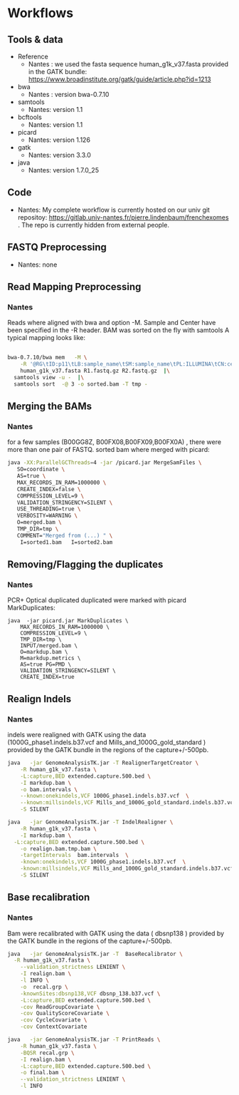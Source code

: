 # Workflows

## Tools & data
* Reference
  * Nantes : we used the fasta sequence human_g1k_v37.fasta provided in the GATK bundle: https://www.broadinstitute.org/gatk/guide/article.php?id=1213 
* bwa
  * Nantes : version bwa-0.7.10
* samtools
  * Nantes: version 1.1 
* bcftools
  * Nantes: version 1.1 
* picard
  * Nantes: version 1.126
* gatk
   * Nantes: version 3.3.0
* java
   * Nantes: version 1.7.0_25

## Code

* Nantes: My complete workflow is currently hosted on our univ git repositoy: https://gitlab.univ-nantes.fr/pierre.lindenbaum/frenchexomes . The repo is currently hidden from external people.

## FASTQ Preprocessing

* Nantes: none
 
## Read Mapping Preprocessing

### Nantes

Reads where aligned with bwa and option -M. Sample and Center have been specified in the -R header. BAM was sorted on the fly with samtools A typical mapping looks like:
```bash
 
bwa-0.7.10/bwa mem   -M \
	-R '@RG\tID:p11\tLB:sample_name\tSM:sample_name\tPL:ILLUMINA\tCN:center' \
	human_g1k_v37.fasta R1.fastq.gz R2.fastq.gz  |\
  samtools view -u -  |\
  samtools sort  -@ 3 -o sorted.bam -T tmp -
```
## Merging the BAMs
 
### Nantes

for a few samples (B00GG8Z, B00FX08,B00FX09,B00FX0A) , there were more than one pair of FASTQ. sorted bam where merged with picard:
 
 ```bash
java -XX:ParallelGCThreads=4 -jar /picard.jar MergeSamFiles \
	SO=coordinate \
	AS=true \
	MAX_RECORDS_IN_RAM=1000000 \
	CREATE_INDEX=false \
	COMPRESSION_LEVEL=9 \
	VALIDATION_STRINGENCY=SILENT \
	USE_THREADING=true \
	VERBOSITY=WARNING \
	O=merged.bam \
	TMP_DIR=tmp \
	COMMENT="Merged from (...) " \
	 I=sorted1.bam   I=sorted2.bam
 ```
## Removing/Flagging the duplicates
 
### Nantes

PCR+ Optical duplicated duplicated were marked with picard MarkDuplicates: 
```
java  -jar picard.jar MarkDuplicates \
	MAX_RECORDS_IN_RAM=1000000 \
	COMPRESSION_LEVEL=9 \
	TMP_DIR=tmp \
	INPUT/merged.bam \
	O=markdup.bam \
	M=markdup.metrics \
	AS=true PG=PMD \
	VALIDATION_STRINGENCY=SILENT \
	CREATE_INDEX=true
```
## Realign Indels
 
### Nantes
indels were realigned with GATK using the data (1000G_phase1.indels.b37.vcf  and Mills_and_1000G_gold_standard ) provided by the GATK bundle in the regions of the capture+/-500pb.

```bash
java   -jar GenomeAnalysisTK.jar -T RealignerTargetCreator \
	-R human_g1k_v37.fasta \
	-L:capture,BED extended.capture.500.bed \
	-I markdup.bam \
	-o bam.intervals \
	--known:onekindels,VCF 1000G_phase1.indels.b37.vcf  \
	--known:millsindels,VCF Mills_and_1000G_gold_standard.indels.b37.vcf  \
	-S SILENT
```

```bash
java   -jar GenomeAnalysisTK.jar -T IndelRealigner \
	-R human_g1k_v37.fasta \
	-I markdup.bam \
  -L:capture,BED extended.capture.500.bed \
	-o realign.bam.tmp.bam \
	-targetIntervals  bam.intervals  \
	-known:onekindels,VCF 1000G_phase1.indels.b37.vcf  \
	-known:millsindels,VCF Mills_and_1000G_gold_standard.indels.b37.vcf  \
	-S SILENT 
```
## Base recalibration
 
### Nantes
Bam were recalibrated with GATK using the data ( dbsnp138 ) provided by the GATK bundle in the regions of the capture+/-500pb.

```bash
java   -jar GenomeAnalysisTK.jar -T  BaseRecalibrator \
  -R human_g1k_v37.fasta \
	--validation_strictness LENIENT \
	-I realign.bam \
	-l INFO \
	-o  recal.grp \
	-knownSites:dbsnp138,VCF dbsnp_138.b37.vcf \
	-L:capture,BED extended.capture.500.bed \
	-cov ReadGroupCovariate \
	-cov QualityScoreCovariate \
	-cov CycleCovariate \
	-cov ContextCovariate
```

```bash
java   -jar GenomeAnalysisTK.jar -T PrintReads \
	-R human_g1k_v37.fasta \
	-BQSR recal.grp \
	-I realign.bam \
	-L:capture,BED extended.capture.500.bed \
	-o final.bam \
	--validation_strictness LENIENT \
	-l INFO 
```
